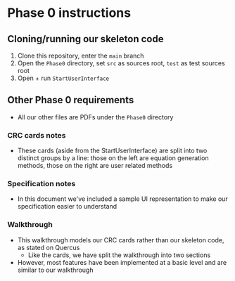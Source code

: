# Phase 0 instructions
## Cloning/running our skeleton code
1. Clone this repository, enter the `main` branch
2. Open the `Phase0` directory, set `src` as sources root, `test` as test sources root
3. Open + run `StartUserInterface`
## Other Phase 0 requirements
* All our other files are PDFs under the `Phase0` directory
### CRC cards notes
* These cards (aside from the StartUserInterface) are split into two distinct groups by a line: those on the left are equation generation methods, those on the right are user related methods
### Specification notes
* In this document we've included a sample UI representation to make our specification easier to understand
### Walkthrough
* This walkthrough models our CRC cards rather than our skeleton code, as stated on Quercus
  * Like the cards, we have split the walkthrough into two sections
* However, most features have been implemented at a basic level and are similar to our walkthrough
